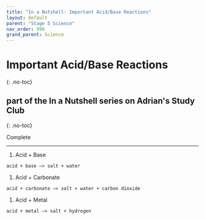 ```yaml
---
title: "In a Nutshell: Important Acid/Base Reactions"
layout: default
parent: "Stage 5 Science"
nav_order: 999
grand_parent: Science
---
```


# Important Acid/Base Reactions
{: .no-toc}
## part of the In a Nutshell series on Adrian's Study Club
{: .no-toc}

<label class="label label-green">Complete</label>

***

1. Acid + Base
```
acid + base –> salt + water
```

1. Acid + Carbonate
```
acid + carbonate –> salt + water + carbon dioxide
```

1. Acid + Metal
```
acid + metal –> salt + hydrogen
```

